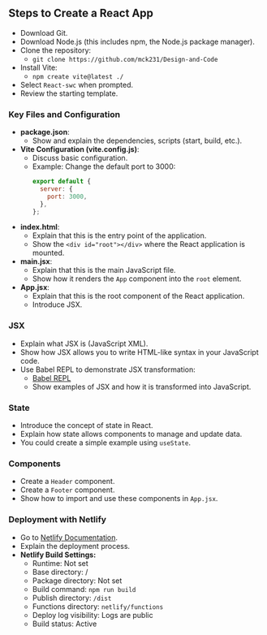 ## Steps to Create a React App

* Download Git.
* Download Node.js (this includes npm, the Node.js package manager).
* Clone the repository:
    * `git clone https://github.com/mck231/Design-and-Code`
* Install Vite:
    * `npm create vite@latest ./`
* Select `React-swc` when prompted.
* Review the starting template.

### Key Files and Configuration

* **package.json**:
    * Show and explain the dependencies, scripts (start, build, etc.).
* **Vite Configuration (vite.config.js)**:
    * Discuss basic configuration.
    * Example: Change the default port to 3000:
        ```javascript
        export default {
          server: {
            port: 3000,
          },
        };
        ```
* **index.html**:
    * Explain that this is the entry point of the application.
    * Show the `<div id="root"></div>` where the React application is mounted.
* **main.jsx**:
    * Explain that this is the main JavaScript file.
    * Show how it renders the `App` component into the `root` element.
* **App.jsx**:
    * Explain that this is the root component of the React application.
    * Introduce JSX.

### JSX

* Explain what JSX is (JavaScript XML).
* Show how JSX allows you to write HTML-like syntax in your JavaScript code.
* Use Babel REPL to demonstrate JSX transformation:
    * [Babel REPL](https://babeljs.io/repl#?browsers=defaults%2C%20not%20ie%2011%2C%20not%20ie_mob%2011&build=&builtIns=false&corejs=3.21&spec=false&loose=false&code_lz=MYewdgzgLgBAQgQzGApgJxgXhgCgJRYB8MAPABYCMhAKmQJYQwMwIwBGSqaAhCQPSVCQA&debug=false&forceAllTransforms=false&modules=false&shippedProposals=false&evaluate=false&fileSize=false&timeTravel=false&sourceType=module&lineWrap=true&presets=env%2Creact%2Cstage-2&prettier=false&targets=&version=7.27.0&externalPlugins=&assumptions=%7B%7D)
    * Show examples of JSX and how it is transformed into JavaScript.

### State

* Introduce the concept of state in React.
* Explain how state allows components to manage and update data.
* You could create a simple example using `useState`.

### Components

* Create a `Header` component.
* Create a `Footer` component.
* Show how to import and use these components in `App.jsx`.

### Deployment with Netlify

* Go to [Netlify Documentation](https://docs.netlify.com/frameworks/react/).
* Explain the deployment process.
* **Netlify Build Settings:**
    * Runtime: Not set
    * Base directory: /
    * Package directory: Not set
    * Build command: `npm run build`
    * Publish directory: `/dist`
    * Functions directory: `netlify/functions`
    * Deploy log visibility: Logs are public
    * Build status: Active